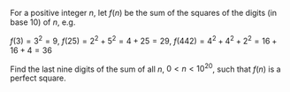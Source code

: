 For a positive integer $n$, let $f(n)$ be the sum of the squares of the digits (in base $10$) of $n$, e.g.

$f(3) = 3^2 = 9$,
$f(25) = 2^2 + 5^2 = 4 + 25 = 29$,
$f(442) = 4^2 + 4^2 + 2^2 = 16 + 16 + 4 = 36$

Find the last nine digits of the sum of all $n$, $0 < n < 10^{20}$, such that $f(n)$ is a perfect square.
